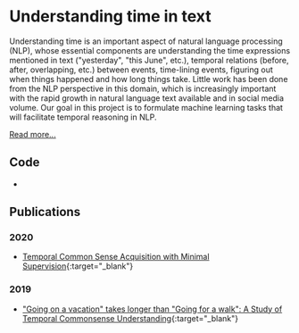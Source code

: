 # Understanding time in text

Understanding time is an important aspect of natural language processing (NLP), whose essential components are understanding the time expressions mentioned in text ("yesterday", "this June", etc.), temporal relations (before, after, overlapping, etc.) between events, time-lining events, figuring out when things happened and how long things take. Little work has been done from the NLP perspective in this domain, which is increasingly important with the rapid growth in natural language text available and in social media volume. Our goal in this project is to formulate machine learning tasks that will facilitate temporal reasoning in NLP.

[Read more...](http://cogcomp.org/page/project_view/51)

## Code 

* 

## Publications

### 2020
* [Temporal Common Sense Acquisition with Minimal Supervision](http://cogcomp.org/page/publication_view/904){:target="_blank"}
### 2019
* ["Going on a vacation" takes longer than "Going for a walk": A Study of Temporal Commonsense Understanding](http://cogcomp.org/page/publication_view/882){:target="_blank"}
